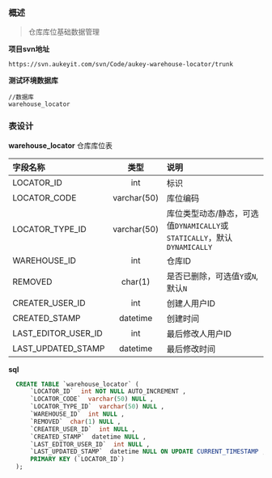 ### 概述

> 仓库库位基础数据管理

**项目svn地址**
```text
https://svn.aukeyit.com/svn/Code/aukey-warehouse-locator/trunk
```

**测试环境数据库**
```text
//数据库
warehouse_locator

```

### 表设计

**warehouse_locator** 仓库库位表

| 字段名称             |     类型     | 说明                                                                 |
|:--------------------|:-----------:|:--------------------------------------------------------------------|
| LOCATOR_ID          |     int     | 标识                                                                 |
| LOCATOR_CODE        | varchar(50) | 库位编码                                                             |
| LOCATOR_TYPE_ID     | varchar(50) | 库位类型动态/静态，可选值`DYNAMICALLY`或`STATICALLY`，默认`DYNAMICALLY` |
| WAREHOUSE_ID        |     int     | 仓库ID                                                               |
| REMOVED             |   char(1)   | 是否已删除，可选值`Y`或`N`, 默认`N`                                    |
| CREATER_USER_ID     |     int     | 创建人用户ID                                                         |
| CREATED_STAMP       |  datetime   | 创建时间                                                             |
| LAST_EDITOR_USER_ID |     int     | 最后修改人用户ID                                                      |
| LAST_UPDATED_STAMP  |  datetime   | 最后修改时间                                                          |


**sql**

```sql
  CREATE TABLE `warehouse_locator` (
      `LOCATOR_ID`  int NOT NULL AUTO_INCREMENT ,
      `LOCATOR_CODE`  varchar(50) NULL ,
      `LOCATOR_TYPE_ID`  varchar(50) NULL ,
      `WAREHOUSE_ID`  int NULL ,
      `REMOVED`  char(1) NULL ,
      `CREATER_USER_ID`  int NULL ,
      `CREATED_STAMP`  datetime NULL ,
      `LAST_EDITOR_USER_ID`  int NULL ,
      `LAST_UPDATED_STAMP`  datetime NULL ON UPDATE CURRENT_TIMESTAMP ,
      PRIMARY KEY (`LOCATOR_ID`)
  );
```
